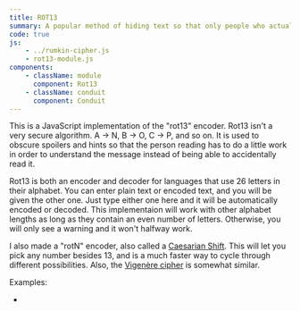 ```yaml
---
title: ROT13
summary: A popular method of hiding text so that only people who actually take the time to decode it can actually read it.  You swap letters; A becomes N, and N becomes A.  It was quite popular on bulletin board systems and Usenet newsgroups.  You can do it with the cryptogram solver also, if you make A=N, B=O, C=P, etc.
code: true
js:
    - ../rumkin-cipher.js
    - rot13-module.js
components:
    - className: module
      component: Rot13
    - className: conduit
      component: Conduit
---
```


This is a JavaScript implementation of the "rot13" encoder. Rot13 isn't a very secure algorithm. A → N, B → O, C → P, and so on. It is used to obscure spoilers and hints so that the person reading has to do a little work in order to understand the message instead of being able to accidentally read it.

Rot13 is both an encoder and decoder for languages that use 26 letters in their alphabet. You can enter plain text or encoded text, and you will be given the other one. Just type either one here and it will be automatically encoded or decoded. This implementaion will work with other alphabet lengths as long as they contain an even number of letters. Otherwise, you will only see a warning and it won't halfway work.

I also made a "rotN" encoder, also called a [Caesarian Shift](../caesar/). This will let you pick any number besides 13, and is a much faster way to cycle through different possibilities. Also, the [Vigenère cipher](../vigenere/) is somewhat similar.

Examples:

-   <span class="conduit" data-label="Geocaching 101" data-topic="rot13" data-payload-alphabet="English" data-payload-input="Abegu Sbegl Gjb
    Gjragl Rvtug qbg Frira Avar Mreb
    Jrfg Mreb Rvtugl Guerr
    Guvegrra qbg Gjb Gjragl Gjb"></span>

<div class="module"></div>

